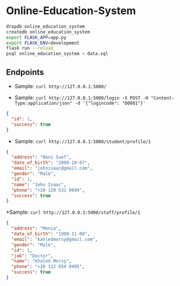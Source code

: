 # Online-Education-System

```bash
dropdb online_education_system
createdb online_education_system
export FLASK_APP=app.py
export FLASK_ENV=development
flask run --reload
psql online_education_system < data.sql
```

## Endpoints

* Sample:
`curl http://127.0.0.1:5000/`

* Sample:
`curl http://127.0.0.1:5000/login -X POST -H "Content-Type:application/json" -d '{"logincode": "D0001"}'`

```JSON
{
  "id": 1, 
  "success": true
}
```

* Sample:
`curl http://127.0.0.1:5000/student/profile/1`

```JSON
{
  "address": "Beni Suef", 
  "date_of_birth": "2000-10-07", 
  "email": "johnisaac@gmail.com", 
  "gender": "Male", 
  "id": 1, 
  "name": "John Isaac", 
  "phone": "+20 120 531 0694", 
  "success": true
}
```

*Sample:
`curl http://127.0.0.1:5000/staff/profile/1`

```JSON
{
  "address": "Menia", 
  "date_of_birth": "1960-11-08", 
  "email": "kahledmorsy@gmail.com", 
  "gender": "Male", 
  "id": 1, 
  "job": "Doctor", 
  "name": "Khaled Morsy", 
  "phone": "+20 112 654 8495", 
  "success": true
}
```
